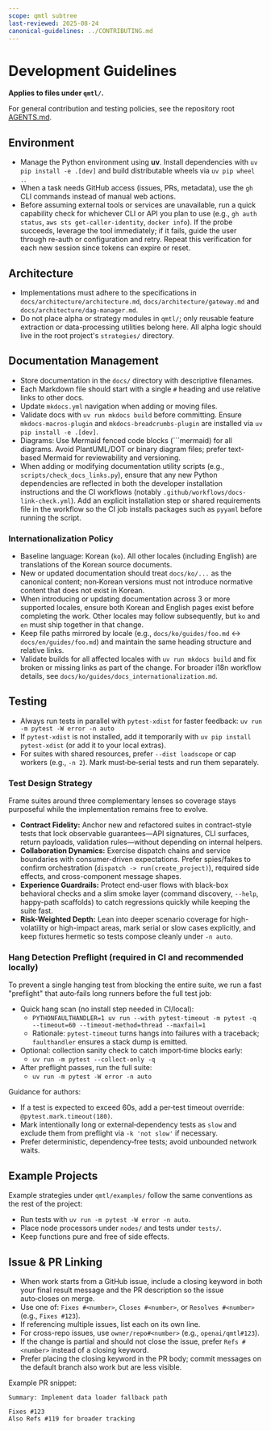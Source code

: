 ```yaml
---
scope: qmtl subtree
last-reviewed: 2025-08-24
canonical-guidelines: ../CONTRIBUTING.md
---
```


# Development Guidelines

**Applies to files under `qmtl/`.**

For general contribution and testing policies, see the repository root [AGENTS.md](../AGENTS.md).

## Environment

- Manage the Python environment using **uv**. Install dependencies with
  `uv pip install -e .[dev]` and build distributable wheels via `uv pip wheel .`.
- When a task needs GitHub access (issues, PRs, metadata), use the `gh` CLI commands instead of manual web actions.
- Before assuming external tools or services are unavailable, run a quick capability check for whichever CLI or API you plan to use (e.g., `gh auth status`, `aws sts get-caller-identity`, `docker info`). If the probe succeeds, leverage the tool immediately; if it fails, guide the user through re-auth or configuration and retry. Repeat this verification for each new session since tokens can expire or reset.

## Architecture

- Implementations must adhere to the specifications in `docs/architecture/architecture.md`,
  `docs/architecture/gateway.md` and `docs/architecture/dag-manager.md`.
- Do not place alpha or strategy modules in `qmtl/`; only reusable feature extraction or
  data-processing utilities belong here. All alpha logic should live in the root project's
  `strategies/` directory.

## Documentation Management

- Store documentation in the `docs/` directory with descriptive filenames.
- Each Markdown file should start with a single `#` heading and use relative links to other docs.
- Update `mkdocs.yml` navigation when adding or moving files.
- Validate docs with `uv run mkdocs build` before committing. Ensure `mkdocs-macros-plugin`
  and `mkdocs-breadcrumbs-plugin` are installed via `uv pip install -e .[dev]`.
- Diagrams: Use Mermaid fenced code blocks (```mermaid) for all diagrams. Avoid PlantUML/DOT or binary diagram files; prefer text-based Mermaid for reviewability and versioning.
- When adding or modifying documentation utility scripts (e.g., `scripts/check_docs_links.py`),
  ensure that any new Python dependencies are reflected in both the developer installation
  instructions and the CI workflows (notably `.github/workflows/docs-link-check.yml`).
  Add an explicit installation step or shared requirements file in the workflow so the CI job
  installs packages such as `pyyaml` before running the script.

### Internationalization Policy

- Baseline language: Korean (`ko`). All other locales (including English) are translations of the Korean source documents.
- New or updated documentation should treat `docs/ko/...` as the canonical content; non‑Korean versions must not introduce normative content that does not exist in Korean.
- When introducing or updating documentation across 3 or more supported locales, ensure both Korean and English pages exist before completing the work. Other locales may follow subsequently, but `ko` and `en` must ship together in that change.
- Keep file paths mirrored by locale (e.g., `docs/ko/guides/foo.md` ↔ `docs/en/guides/foo.md`) and maintain the same heading structure and relative links.
- Validate builds for all affected locales with `uv run mkdocs build` and fix broken or missing links as part of the change. For broader i18n workflow details, see `docs/ko/guides/docs_internationalization.md`.

## Testing

- Always run tests in parallel with `pytest-xdist` for faster feedback:
  `uv run -m pytest -W error -n auto`
- If `pytest-xdist` is not installed, add it temporarily with
  `uv pip install pytest-xdist` (or add it to your local extras).
- For suites with shared resources, prefer `--dist loadscope` or cap workers
  (e.g., `-n 2`). Mark must‑be‑serial tests and run them separately.

### Test Design Strategy

Frame suites around three complementary lenses so coverage stays purposeful while the implementation remains free to evolve.

- **Contract Fidelity:** Anchor new and refactored suites in contract-style tests that lock observable guarantees—API signatures, CLI surfaces, return payloads, validation rules—without depending on internal helpers.
- **Collaboration Dynamics:** Exercise dispatch chains and service boundaries with consumer-driven expectations. Prefer spies/fakes to confirm orchestration (`dispatch -> run(create_project)`), required side effects, and cross-component message shapes.
- **Experience Guardrails:** Protect end-user flows with black-box behavioral checks and a slim smoke layer (command discovery, `--help`, happy-path scaffolds) to catch regressions quickly while keeping the suite fast.
- **Risk-Weighted Depth:** Lean into deeper scenario coverage for high-volatility or high-impact areas, mark serial or slow cases explicitly, and keep fixtures hermetic so tests compose cleanly under `-n auto`.

### Hang Detection Preflight (required in CI and recommended locally)

To prevent a single hanging test from blocking the entire suite, we run a fast
"preflight" that auto‑fails long runners before the full test job:

- Quick hang scan (no install step needed in CI/local):
  - `PYTHONFAULTHANDLER=1 uv run --with pytest-timeout -m pytest -q --timeout=60 --timeout-method=thread --maxfail=1`
  - Rationale: `pytest-timeout` turns hangs into failures with a traceback; `faulthandler` ensures a stack dump is emitted.
- Optional: collection sanity check to catch import‑time blocks early:
  - `uv run -m pytest --collect-only -q`
- After preflight passes, run the full suite:
  - `uv run -m pytest -W error -n auto`

Guidance for authors:
- If a test is expected to exceed 60s, add a per‑test timeout override: `@pytest.mark.timeout(180)`.
- Mark intentionally long or external‑dependency tests as `slow` and exclude them from preflight via `-k 'not slow'` if necessary.
- Prefer deterministic, dependency‑free tests; avoid unbounded network waits.

## Example Projects

Example strategies under `qmtl/examples/` follow the same conventions as the rest of the
project:

- Run tests with `uv run -m pytest -W error -n auto`.
- Place node processors under `nodes/` and tests under `tests/`.
- Keep functions pure and free of side effects.

## Issue & PR Linking

- When work starts from a GitHub issue, include a closing keyword in both your final result message and the PR description so the issue auto‑closes on merge.
- Use one of: `Fixes #<number>`, `Closes #<number>`, or `Resolves #<number>` (e.g., `Fixes #123`).
- If referencing multiple issues, list each on its own line.
- For cross-repo issues, use `owner/repo#<number>` (e.g., `openai/qmtl#123`).
- If the change is partial and should not close the issue, prefer `Refs #<number>` instead of a closing keyword.
- Prefer placing the closing keyword in the PR body; commit messages on the default branch also work but are less visible.

Example PR snippet:

```
Summary: Implement data loader fallback path

Fixes #123
Also Refs #119 for broader tracking
```
